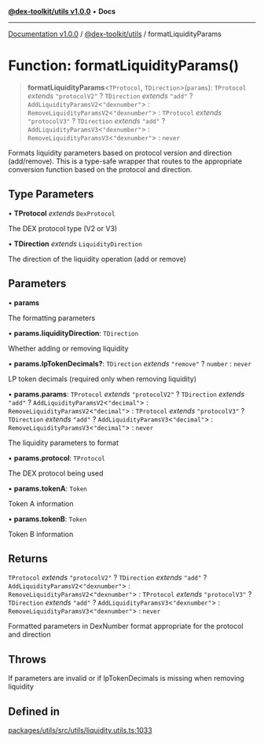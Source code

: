 [**@dex-toolkit/utils v1.0.0**](../README.md) • **Docs**

***

[Documentation v1.0.0](../../../packages.md) / [@dex-toolkit/utils](../README.md) / formatLiquidityParams

# Function: formatLiquidityParams()

> **formatLiquidityParams**\<`TProtocol`, `TDirection`\>(`params`): `TProtocol` *extends* `"protocolV2"` ? `TDirection` *extends* `"add"` ? `AddLiquidityParamsV2`\<`"dexnumber"`\> : `RemoveLiquidityParamsV2`\<`"dexnumber"`\> : `TProtocol` *extends* `"protocolV3"` ? `TDirection` *extends* `"add"` ? `AddLiquidityParamsV3`\<`"dexnumber"`\> : `RemoveLiquidityParamsV3`\<`"dexnumber"`\> : `never`

Formats liquidity parameters based on protocol version and direction (add/remove).
This is a type-safe wrapper that routes to the appropriate conversion function based on the protocol and direction.

## Type Parameters

• **TProtocol** *extends* `DexProtocol`

The DEX protocol type (V2 or V3)

• **TDirection** *extends* `LiquidityDirection`

The direction of the liquidity operation (add or remove)

## Parameters

• **params**

The formatting parameters

• **params.liquidityDirection**: `TDirection`

Whether adding or removing liquidity

• **params.lpTokenDecimals?**: `TDirection` *extends* `"remove"` ? `number` : `never`

LP token decimals (required only when removing liquidity)

• **params.params**: `TProtocol` *extends* `"protocolV2"` ? `TDirection` *extends* `"add"` ? `AddLiquidityParamsV2`\<`"decimal"`\> : `RemoveLiquidityParamsV2`\<`"decimal"`\> : `TProtocol` *extends* `"protocolV3"` ? `TDirection` *extends* `"add"` ? `AddLiquidityParamsV3`\<`"decimal"`\> : `RemoveLiquidityParamsV3`\<`"decimal"`\> : `never`

The liquidity parameters to format

• **params.protocol**: `TProtocol`

The DEX protocol being used

• **params.tokenA**: `Token`

Token A information

• **params.tokenB**: `Token`

Token B information

## Returns

`TProtocol` *extends* `"protocolV2"` ? `TDirection` *extends* `"add"` ? `AddLiquidityParamsV2`\<`"dexnumber"`\> : `RemoveLiquidityParamsV2`\<`"dexnumber"`\> : `TProtocol` *extends* `"protocolV3"` ? `TDirection` *extends* `"add"` ? `AddLiquidityParamsV3`\<`"dexnumber"`\> : `RemoveLiquidityParamsV3`\<`"dexnumber"`\> : `never`

Formatted parameters in DexNumber format appropriate for the protocol and direction

## Throws

If parameters are invalid or if lpTokenDecimals is missing when removing liquidity

## Defined in

[packages/utils/src/utils/liquidity.utils.ts:1033](https://github.com/niZmosis/dex-toolkit/blob/3d8b41b44787b30fbea5de3ab4737662ffb61bc8/packages/utils/src/utils/liquidity.utils.ts#L1033)

